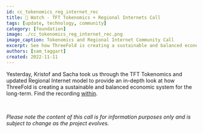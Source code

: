 ```yaml
---
id: cc_tokenomics_reg_internet_rec
title: 🍿 Watch - TFT Tokenomics + Regional Internets Call 
tags: [update, technology, community]
category: [foundation]
image: ./cc_tokenomics_reg_internet_rec.png
image_caption: Tokenomics and Regional Internet Community Call
excerpt: See how ThreeFold is creating a sustainable and balanced economic system for the long-term.
authors: [sam_taggart]
created: 2022-11-11
---
```


Yesterday, Kristof and Sacha took us through the TFT Tokenomics and updated Regional Internet model to provide an in-depth look at how ThreeFold is creating a sustainable and balanced economic system for the long-term. Find the recording [within](https://forum.threefold.io/t/tft-tokenomics-regional-internet-community-call-recording/3501).

<br/>

_Please note the content of this call is for information purposes only and is subject to change as the project evolves._
